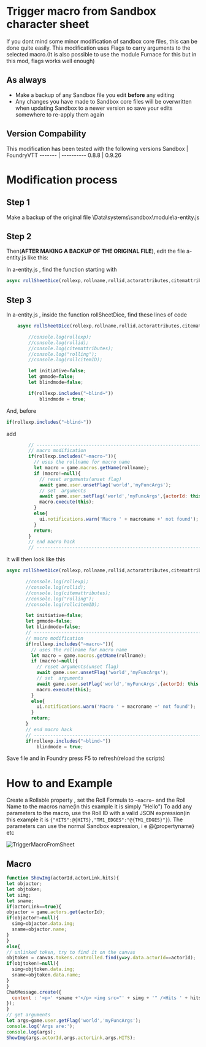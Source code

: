 # Trigger macro from Sandbox character sheet
If you dont mind some minor modification of sandbox core files, this can be done quite easily.
This modification uses Flags to carry arguments to the selected macro.(It is also possible to use the module Furnace for this but in this mod, flags works well enough)

## As always
* Make a backup of any Sandbox file you edit __**before**__ any editing
* Any changes you have made to Sandbox core files will be overwritten when updating Sandbox to a newer version so save your edits somewhere to re-apply them again 

## Version Compability
This modification has been tested with the following versions
Sandbox  | FoundryVTT
-------  | ----------
0.8.8    | 0.9.26



# Modification process
## Step 1
Make a backup of the original file \Data\systems\sandbox\module\a-entity.js
## Step 2
Then(**AFTER MAKING A BACKUP OF THE ORIGINAL FILE**), edit the file a-entity.js like this:

In a-entity.js , find the function starting with 
``` javascript 
async rollSheetDice(rollexp,rollname,rollid,actorattributes,citemattributes,number=1,target=null)
```
## Step 3
In a-entity.js , inside the function rollSheetDice, find these lines of code
``` javascript
    async rollSheetDice(rollexp,rollname,rollid,actorattributes,citemattributes,number=1,target=null,rollcitemID = null){

        //console.log(rollexp);
        //console.log(rollid);
        //console.log(citemattributes);
        //console.log("rolling");
        //console.log(rollcitemID);

        let initiative=false;
        let gmmode=false;
        let blindmode=false;

        if(rollexp.includes("~blind~"))
            blindmode = true;
```

And, before 
```javascript
if(rollexp.includes("~blind~"))
 ```
add
```javascript
        // ----------------------------------------------------------------
        // macro modification
        if(rollexp.includes("~macro~")){
          // uses the rollname for macro name
          let macro = game.macros.getName(rollname);  
          if (macro!=null){                  
            // reset arguments(unset flag)
            await game.user.unsetFlag('world','myFuncArgs');
            // set  arguments
            await game.user.setFlag('world','myFuncArgs',{actorId: this._id, actorLink: this.data.token.actorLink})
            macro.execute(this);
          }
          else{
            ui.notifications.warn('Macro ' + macroname +' not found');
          }
          return;
        }
        // end macro hack
        // ----------------------------------------------------------------
 ```
 It will then look like this
 
 ``` javascript
async rollSheetDice(rollexp,rollname,rollid,actorattributes,citemattributes,number=1,target=null,rollcitemID = null){

        //console.log(rollexp);
        //console.log(rollid);
        //console.log(citemattributes);
        //console.log("rolling");
        //console.log(rollcitemID);

        let initiative=false;
        let gmmode=false;
        let blindmode=false;
        // ----------------------------------------------------------------
        // macro modification
        if(rollexp.includes("~macro~")){
          // uses the rollname for macro name
          let macro = game.macros.getName(rollname);  
          if (macro!=null){                  
            // reset arguments(unset flag)
            await game.user.unsetFlag('world','myFuncArgs');
            // set  arguments
            await game.user.setFlag('world','myFuncArgs',{actorId: this._id, actorLink: this.data.token.actorLink})
            macro.execute(this);
          }
          else{
            ui.notifications.warn('Macro ' + macroname +' not found');
          }
          return;
        }
        // end macro hack
        // ----------------------------------------------------------------
        if(rollexp.includes("~blind~"))
            blindmode = true;
```
 Save file and in Foundry press F5 to refresh(reload the scripts)
 
 # How to and Example 
 Create a Rollable property , set the Roll Formula to ```~macro~``` and the Roll Name to the macros name(in this example it is simply "Hello")
 To add any parameters to the macro, use the Roll ID with a valid JSON expression(in this example it is ```{"HITS":@{HITS},"TM1_EDGES":"@{TM1_EDGES}"}```).
 The parameters can use the normal Sandbox expression, i e @{propertyname} etc
 
 ![TriggerMacroFromSheet](https://user-images.githubusercontent.com/81265884/130613735-ce154a1f-106c-43de-8f89-1a12d6fd5cb9.jpg)

 ## Macro
  ``` javascript
function ShowImg(actorId,actorLink,hits){
let objactor;
let objtoken; 
let simg;
let sname;
if(actorLink==true){
  objactor = game.actors.get(actorId);
  if(objactor!=null){
    simg=objactor.data.img;
    sname=objactor.name;         
  }
}
else{        
  // unlinked token, try to find it on the canvas        
  objtoken = canvas.tokens.controlled.find(y=>y.data.actorId==actorId);
  if(objtoken!=null){
    simg=objtoken.data.img;
    sname=objtoken.data.name;
  }           
}
ChatMessage.create({
    content : '<p>' +sname +'</p> <img src="' + simg + '" />Hits ' + hits
  });
}
// get arguments
let args=game.user.getFlag('world','myFuncArgs');
console.log('Args are:');
console.log(args);
ShowImg(args.actorId,args.actorLink,args.HITS);
```
 
 
